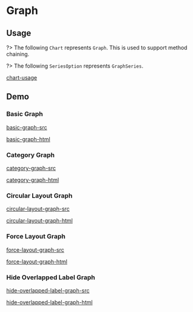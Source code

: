 # Graph

## Usage

?> The following `Chart` represents `Graph`. This is used to support method chaining. 

?> The following `SeriesOption` represents `GraphSeries`.

[chart-usage](chart-usage.md ':include')

## Demo

### Basic Graph

[basic-graph-src](../_media/graph/basic-graph-src.md ':include')

[basic-graph-html](../_media/graph/basic-graph.html ':include :type=iframe')

### Category Graph

[category-graph-src](../_media/graph/category-graph-src.md ':include')

[category-graph-html](../_media/graph/category-graph.html ':include :type=iframe')

### Circular Layout Graph

[circular-layout-graph-src](../_media/graph/circular-layout-graph-src.md ':include')

[circular-layout-graph-html](../_media/graph/circular-layout-graph.html ':include :type=iframe')

### Force Layout Graph

[force-layout-graph-src](../_media/graph/force-layout-graph-src.md ':include')

[force-layout-graph-html](../_media/graph/force-layout-graph.html ':include :type=iframe')

### Hide Overlapped Label Graph

[hide-overlapped-label-graph-src](../_media/graph/hide-overlapped-label-graph-src.md ':include')

[hide-overlapped-label-graph-html](../_media/graph/hide-overlapped-label-graph.html ':include :type=iframe')
